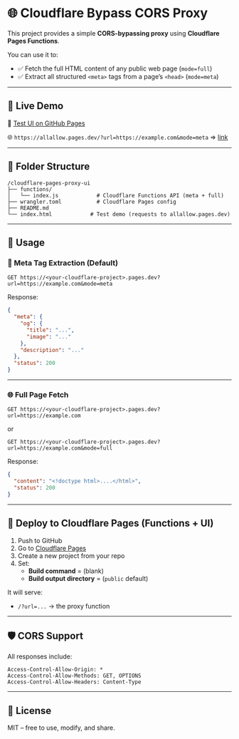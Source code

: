 # 🌐 Cloudflare Bypass CORS Proxy

This project provides a simple **CORS-bypassing proxy** using **Cloudflare Pages Functions**.

You can use it to:

- ✅ Fetch the full HTML content of any public web page (`mode=full`)
- ✅ Extract all structured `<meta>` tags from a page’s `<head>` (`mode=meta`)

---

## 🚀 Live Demo

🧪 [Test UI on GitHub Pages](https://amirafa.github.io/allAllow/)

🌐 `https://allallow.pages.dev/?url=https://example.com&mode=meta` => [link](https://allallow.pages.dev/?url=https://example.com&mode=meta)

---

## 📁 Folder Structure

```
/cloudflare-pages-proxy-ui
├── functions/
│   └── index.js            # Cloudflare Functions API (meta + full)
├── wrangler.toml           # Cloudflare Pages config
├── README.md
└── index.html            # Test demo (requests to allallow.pages.dev)
```

---

## 🔧 Usage

### 🧠 Meta Tag Extraction (Default)

```
GET https://<your-cloudflare-project>.pages.dev?url=https://example.com&mode=meta
```

Response:

```json
{
  "meta": {
    "og": {
      "title": "...",
      "image": "..."
    },
    "description": "..."
  },
  "status": 200
}
```

---

### 🌐 Full Page Fetch

```
GET https://<your-cloudflare-project>.pages.dev?url=https://example.com
```

or

```
GET https://<your-cloudflare-project>.pages.dev?url=https://example.com&mode=full
```

Response:

```json
{
  "content": "<!doctype html>....</html>",
  "status": 200
}
```

---

## 🚀 Deploy to Cloudflare Pages (Functions + UI)

1. Push to GitHub
2. Go to [Cloudflare Pages](https://pages.cloudflare.com)
3. Create a new project from your repo
4. Set:
   - **Build command** = (blank)
   - **Build output directory** = (`public` default) 

It will serve:
- `/?url=...` → the proxy function

---

## 🛡 CORS Support

All responses include:

```
Access-Control-Allow-Origin: *
Access-Control-Allow-Methods: GET, OPTIONS
Access-Control-Allow-Headers: Content-Type
```

---

## 📃 License

MIT – free to use, modify, and share.